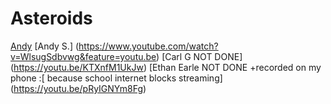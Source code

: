 # Asteroids
[Andy](https://www.youtube.com/watch?v=ja9UeCypJNw&t=2m10s)
[Andy S.] (https://www.youtube.com/watch?v=WlsugSdbvwg&feature=youtu.be)
[Carl G NOT DONE] (https://youtu.be/KTXnfM1UkJw)
[Ethan Earle NOT DONE +recorded on my phone :[ because school internet blocks streaming] (https://youtu.be/pRyIGNYm8Fg)
